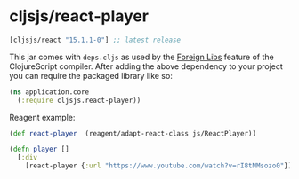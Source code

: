 # cljsjs/react-player

[](dependency)
```clojure
[cljsjs/react "15.1.1-0"] ;; latest release
```
[](/dependency)

This jar comes with `deps.cljs` as used by the [Foreign Libs][flibs] feature
of the ClojureScript compiler. After adding the above dependency to your project
you can require the packaged library like so:

```clojure
(ns application.core
  (:require cljsjs.react-player))
```

Reagent example:

```clojure
(def react-player  (reagent/adapt-react-class js/ReactPlayer))

(defn player []
  [:div
    [react-player {:url "https://www.youtube.com/watch?v=rI8tNMsozo0"}]])
```

[flibs]: https://clojurescript.org/reference/packaging-foreign-deps
